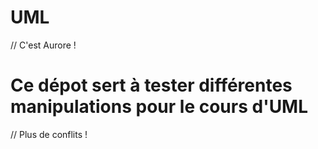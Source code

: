 # UML

// C'est Aurore !

# Ce dépot sert à tester différentes manipulations pour le cours d'UML

// Plus de conflits !
